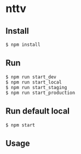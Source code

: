 # nttv

## Install

    $ npm install

## Run

    $ npm run start_dev
    $ npm run start_local
    $ npm run start_staging
    $ npm run start_production

## Run default local
    $ npm start 

## Usage

